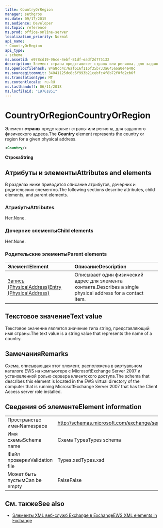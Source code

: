 ```yaml
---
title: CountryOrRegion
manager: sethgros
ms.date: 09/17/2015
ms.audience: Developer
ms.topic: reference
ms.prod: office-online-server
localization_priority: Normal
api_name:
- CountryOrRegion
api_type:
- schema
ms.assetid: e978cd19-96ce-4ebf-81df-eadf2d775132
description: Элемент страны представляет страны или региона, для заданного физического адреса.
ms.openlocfilehash: 84a8cc4c76af616f116f35b733a645a6a0e4640c
ms.sourcegitcommit: 34041125dc8c5f993b21cebfc4f8b72f0fd2cb6f
ms.translationtype: MT
ms.contentlocale: ru-RU
ms.lasthandoff: 06/11/2018
ms.locfileid: "19761851"
---
```

# <a name="countryorregion"></a><span data-ttu-id="5f8ba-103">CountryOrRegion</span><span class="sxs-lookup"><span data-stu-id="5f8ba-103">CountryOrRegion</span></span>

<span data-ttu-id="5f8ba-104">Элемент **страны** представляет страны или региона, для заданного физического адреса.</span><span class="sxs-lookup"><span data-stu-id="5f8ba-104">The **Country** element represents the country or region for a given physical address.</span></span> 
  
```xml
<Country/>
```

 <span data-ttu-id="5f8ba-105">**Строка**</span><span class="sxs-lookup"><span data-stu-id="5f8ba-105">**String**</span></span>
## <a name="attributes-and-elements"></a><span data-ttu-id="5f8ba-106">Атрибуты и элементы</span><span class="sxs-lookup"><span data-stu-id="5f8ba-106">Attributes and elements</span></span>

<span data-ttu-id="5f8ba-107">В разделах ниже приводится описание атрибутов, дочерних и родительских элементов.</span><span class="sxs-lookup"><span data-stu-id="5f8ba-107">The following sections describe attributes, child elements, and parent elements.</span></span>
  
### <a name="attributes"></a><span data-ttu-id="5f8ba-108">Атрибуты</span><span class="sxs-lookup"><span data-stu-id="5f8ba-108">Attributes</span></span>

<span data-ttu-id="5f8ba-109">Нет.</span><span class="sxs-lookup"><span data-stu-id="5f8ba-109">None.</span></span>
  
### <a name="child-elements"></a><span data-ttu-id="5f8ba-110">Дочерние элементы</span><span class="sxs-lookup"><span data-stu-id="5f8ba-110">Child elements</span></span>

<span data-ttu-id="5f8ba-111">Нет.</span><span class="sxs-lookup"><span data-stu-id="5f8ba-111">None.</span></span>
  
### <a name="parent-elements"></a><span data-ttu-id="5f8ba-112">Родительские элементы</span><span class="sxs-lookup"><span data-stu-id="5f8ba-112">Parent elements</span></span>

|<span data-ttu-id="5f8ba-113">**Элемент**</span><span class="sxs-lookup"><span data-stu-id="5f8ba-113">**Element**</span></span>|<span data-ttu-id="5f8ba-114">**Описание**</span><span class="sxs-lookup"><span data-stu-id="5f8ba-114">**Description**</span></span>|
|:-----|:-----|
|[<span data-ttu-id="5f8ba-115">Запись (PhysicalAddress)</span><span class="sxs-lookup"><span data-stu-id="5f8ba-115">Entry (PhysicalAddress)</span></span>](entry-physicaladdress.md) <br/> |<span data-ttu-id="5f8ba-116">Описывает один физический адрес для элемента контакта.</span><span class="sxs-lookup"><span data-stu-id="5f8ba-116">Describes a single physical address for a contact item.</span></span>  <br/> |
   
## <a name="text-value"></a><span data-ttu-id="5f8ba-117">Текстовое значение</span><span class="sxs-lookup"><span data-stu-id="5f8ba-117">Text value</span></span>

<span data-ttu-id="5f8ba-118">Текстовое значение является значение типа string, представляющий имя страны.</span><span class="sxs-lookup"><span data-stu-id="5f8ba-118">The text value is a string value that represents the name of a country.</span></span>
  
## <a name="remarks"></a><span data-ttu-id="5f8ba-119">Замечания</span><span class="sxs-lookup"><span data-stu-id="5f8ba-119">Remarks</span></span>

<span data-ttu-id="5f8ba-120">Схема, описывающая этот элемент, расположена в виртуальном каталоге EWS на компьютере с MicrosoftExchange Server 2007 и установленной ролью сервера клиентского доступа.</span><span class="sxs-lookup"><span data-stu-id="5f8ba-120">The schema that describes this element is located in the EWS virtual directory of the computer that is running MicrosoftExchange Server 2007 that has the Client Access server role installed.</span></span>
  
## <a name="element-information"></a><span data-ttu-id="5f8ba-121">Сведения об элементе</span><span class="sxs-lookup"><span data-stu-id="5f8ba-121">Element information</span></span>

|||
|:-----|:-----|
|<span data-ttu-id="5f8ba-122">Пространство имен</span><span class="sxs-lookup"><span data-stu-id="5f8ba-122">Namespace</span></span>  <br/> |http://schemas.microsoft.com/exchange/services/2006/types  <br/> |
|<span data-ttu-id="5f8ba-123">Имя схемы</span><span class="sxs-lookup"><span data-stu-id="5f8ba-123">Schema name</span></span>  <br/> |<span data-ttu-id="5f8ba-124">Схема Types</span><span class="sxs-lookup"><span data-stu-id="5f8ba-124">Types schema</span></span>  <br/> |
|<span data-ttu-id="5f8ba-125">Файл проверки</span><span class="sxs-lookup"><span data-stu-id="5f8ba-125">Validation file</span></span>  <br/> |<span data-ttu-id="5f8ba-126">Types.xsd</span><span class="sxs-lookup"><span data-stu-id="5f8ba-126">Types.xsd</span></span>  <br/> |
|<span data-ttu-id="5f8ba-127">Может быть пустым</span><span class="sxs-lookup"><span data-stu-id="5f8ba-127">Can be empty</span></span>  <br/> |<span data-ttu-id="5f8ba-128">False</span><span class="sxs-lookup"><span data-stu-id="5f8ba-128">False</span></span>  <br/> |
   
## <a name="see-also"></a><span data-ttu-id="5f8ba-129">См. также</span><span class="sxs-lookup"><span data-stu-id="5f8ba-129">See also</span></span>



- [<span data-ttu-id="5f8ba-130">Элементы XML веб-служб Exchange в Exchange</span><span class="sxs-lookup"><span data-stu-id="5f8ba-130">EWS XML elements in Exchange</span></span>](ews-xml-elements-in-exchange.md)

